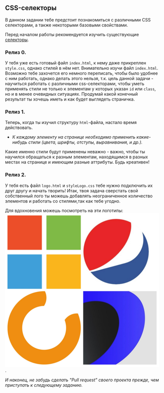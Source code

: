 ## CSS-селекторы

В данном задании тебе предстоит познакомиться с различными CSS селекторами, а также некоторыми базовыми свойствами.

Перед началом работы рекомендуется изучить существующие [селекторы](http://htmlbook.ru/css/selector).

### Релиз 0.

У тебя уже есть готовый файл `index.html`, к нему даже прикреплен `style.css`, однако стилей в нём нет. Внимательно изучи файл `index.html`. Возможно тебе захочется его немного переписать, чтобы было удобнее с ним работать, однако делать этого нельзя, т.к. цель данной задачи - научиться работать с различными css-селекторами, чтобы уметь применять стили не только к элементам у которых указан `id` или `class`, но и в менее очевидных ситуациях.
Продумай какой конечный результат ты хочешь иметь и как будет выглядеть страничка.

### Релиз 1.

Теперь, когда ты изучил структуру `html`-файла, настало время действовать. 

- _К каждому элементу на странице необходимо применить какие-нибудь стили (цвета, шрифты, отступы, выравнивания, и др.)._

Какие именно стили будут применены неважно - важно, чтобы ты научился обращаться к разным элементам, находящимся в разных местах на странице и имеющим разные аттрибуты. Будь креативен!

### Релиз 2.

У тебя есть файл `logo.html` и `styleLogo.css` тебе нужно подключить их друг другу и начать творить!
Итак, твоя задача сверстать свой собственный лого ты можешь добавлять неограниченное количество элементов и работать со стилями,так как тебе угодно.

Для вдохновения можешь посмотреть на эти логотипы:
![screenshot](readme-assets/logo.jpg).

_И наконец, не забудь сделать "Pull request" своего проекта прежде, чем приступать к следующему заданию._

